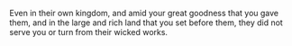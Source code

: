 Even in their own kingdom, and amid your great goodness that you gave them, and in the large and rich land that you set before them, they did not serve you or turn from their wicked works.
